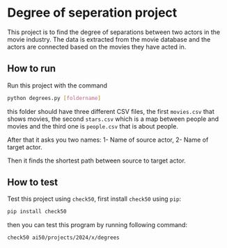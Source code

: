 # Degree of seperation project

This project is to find the degree of separations between two actors in the movie industry. The data is extracted from the movie database and the actors are connected based on the movies they have acted in.


## How to run

Run this project with the command 

```bash
python degrees.py [foldername]
```

this folder should have three different CSV files, the first `movies.csv` that shows movies, the second `stars.csv` which is a map between people and movies and the third one is `people.csv` that is about people.

After that it asks you two names: 1- Name of source actor, 2- Name of target actor.

Then it finds the shortest path between source to target actor.


## How to test

Test this project using `check50`, first install `check50` using `pip`:

```bash
pip install check50
```

then you can test this program by running following command:

```bash
check50 ai50/projects/2024/x/degrees
```
